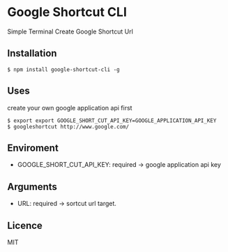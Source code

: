 # Google Shortcut CLI

Simple Terminal Create Google Shortcut Url

## Installation

```
$ npm install google-shortcut-cli -g
```

## Uses

create your own google application api first

```
$ export export GOOGLE_SHORT_CUT_API_KEY=GOOGLE_APPLICATION_API_KEY
$ googleshortcut http://www.google.com/
```

## Enviroment

- GOOGLE_SHORT_CUT_API_KEY: required -> google application api key

## Arguments

- URL: required -> sortcut url target.

## Licence

MIT